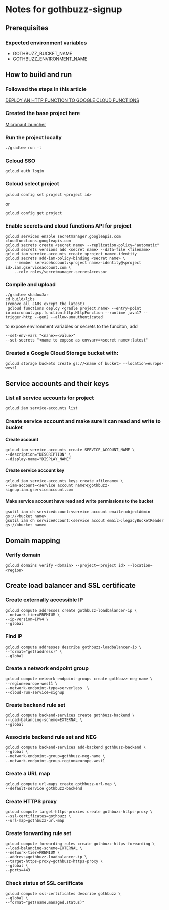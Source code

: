 # Notes for gothbuzz-signup
## Prerequisites
### Expected environment variables
* GOTHBUZZ_BUCKET_NAME
* GOTHBUZZ_ENVIRONMENT_NAME
## How to build and run
### Followed the steps in this article
[DEPLOY AN HTTP FUNCTION TO GOOGLE CLOUD FUNCTIONS](https://guides.micronaut.io/latest/micronaut-google-cloud-http-function-gradle-java.html)
### Created the base project here
[Micronaut launcher](https://micronaut.io/launch)
### Run the project locally
    ./gradlew run -t
### Gcloud SSO
    gcloud auth login
### Gcloud select project
    gcloud config set project <project id>

or

    gcloud config get project
### Enable secrets and cloud functions API for project
    gcloud services enable secretmanager.googleapis.com cloudfunctions.googleapis.com
    gcloud secrets create <secret name> --replication-policy="automatic"
    gcloud secrets versions add <secret name> --data-file <filename>
    gcloud iam service-accounts create <project name>-identity
    gcloud secrets add-iam-policy-binding <secret name> \
        --member serviceAccount:<project name>-identity@<project id>.iam.gserviceaccount.com \
        --role roles/secretmanager.secretAccessor
### Compile and upload
    ./gradlew shadowJar
    cd build/libs
    (remove all JARs except the latest)
     gcloud functions deploy <gradle project.name> --entry-point io.micronaut.gcp.function.http.HttpFunction --runtime java17 --trigger-http --gen2 --allow-unauthenticated

to expose environment variables or secrets to the funciton, add
    
    --set-env-vars "<nane>=<value>"
    --set-secrets "<name to expose as envvar>=<secret name>:latest"
### Created a Google Cloud Storage bucket with:
    gcloud storage buckets create gs://<name of bucket> --location=europe-west1
## Service accounts and their keys
### List all service accounts for project
    gcloud iam service-accounts list
### Create service account and make sure it can read and write to bucket
#### Create account
    gcloud iam service-accounts create SERVICE_ACCOUNT_NAME \
    --description="DESCRIPTION" \
    --display-name="DISPLAY_NAME"
#### Create service account key
    gcloud iam service-accounts keys create <filename> \                      
    --iam-account=<service account name>@gothbuzz-signup.iam.gserviceaccount.com
#### Make service account have read and write permissions to the bucket
    gsutil iam ch serviceAccount:<service account email>:objectAdmin gs://<bucket name>
    gsutil iam ch serviceAccount:<service accout email>:legacyBucketReader gs://<bucket name>

## Domain mapping
### Verify domain
    gcloud domains verify <domain> --project=<project id> --location=<region>
## Create load balancer and SSL certificate
### Create externally accessible IP
    gcloud compute addresses create gothbuzz-loadbalancer-ip \
    --network-tier=PREMIUM \
    --ip-version=IPV4 \
    --global
### Find IP
    gcloud compute addresses describe gothbuzz-loadbalancer-ip \
    --format="get(address)" \
    --global
### Create a network endpoint group
    gcloud compute network-endpoint-groups create gothbuzz-neg-name \  
    --region=europe-west1 \
    --network-endpoint-type=serverless  \
    --cloud-run-service=signup     
### Create backend rule set
    gcloud compute backend-services create gothbuzz-backend \    
    --load-balancing-scheme=EXTERNAL \
    --global
### Associate backend rule set and NEG
    gcloud compute backend-services add-backend gothbuzz-backend \    
    --global \
    --network-endpoint-group=gothbuzz-neg-name \  
    --network-endpoint-group-region=europe-west1
### Create a URL map
    gcloud compute url-maps create gothbuzz-url-map \
    --default-service gothbuzz-backend 
### Create HTTPS proxy
    gcloud compute target-https-proxies create gothbuzz-https-proxy \   
    --ssl-certificates=gothbuzz \            
    --url-map=gothbuzz-url-map
### Create forwarding rule set
    gcloud compute forwarding-rules create gothbuzz-https-forwarding \
    --load-balancing-scheme=EXTERNAL \
    --network-tier=PREMIUM \
    --address=gothbuzz-loadbalancer-ip \
    --target-https-proxy=gothbuzz-https-proxy \
    --global \
    --ports=443
### Check status of SSL certificate
    gcloud compute ssl-certificates describe gothbuzz \
    --global \
    --format="get(name,managed.status)"